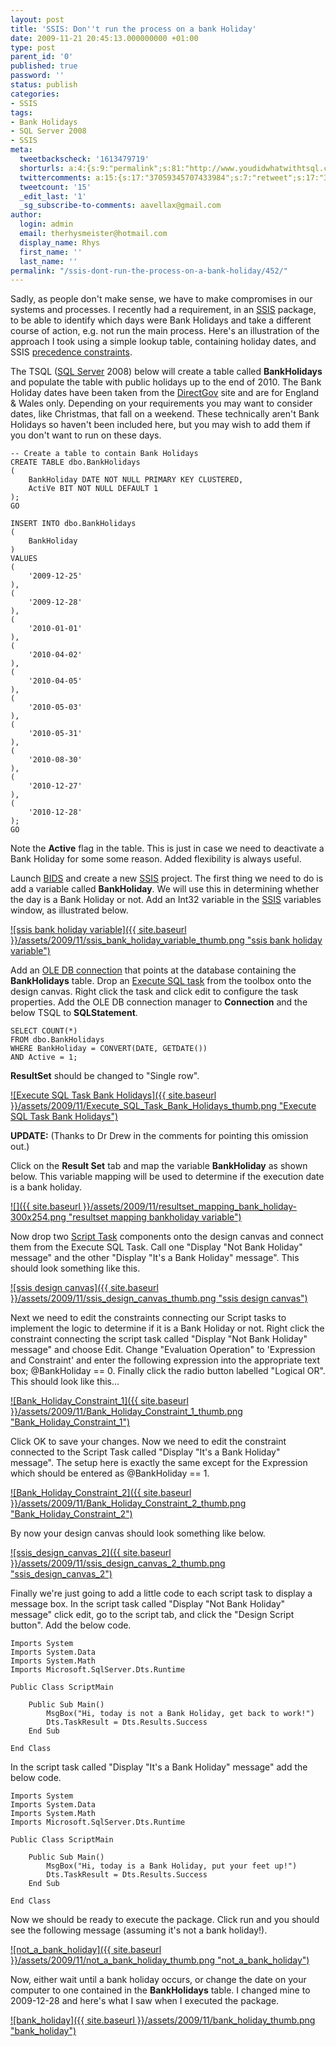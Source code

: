 ```yaml
---
layout: post
title: 'SSIS: Don''t run the process on a bank Holiday'
date: 2009-11-21 20:45:13.000000000 +01:00
type: post
parent_id: '0'
published: true
password: ''
status: publish
categories:
- SSIS
tags:
- Bank Holidays
- SQL Server 2008
- SSIS
meta:
  tweetbackscheck: '1613479719'
  shorturls: a:4:{s:9:"permalink";s:81:"http://www.youdidwhatwithtsql.com/ssis-dont-run-the-process-on-a-bank-holiday/452";s:7:"tinyurl";s:26:"http://tinyurl.com/yc5wsak";s:4:"isgd";s:18:"http://is.gd/50yWE";s:5:"bitly";s:20:"http://bit.ly/7k71gD";}
  twittercomments: a:15:{s:17:"37059345707433984";s:7:"retweet";s:17:"36945615858434048";s:7:"retweet";s:17:"36933107642933248";s:7:"retweet";s:17:"36932628334518272";s:7:"retweet";s:17:"36899793833828352";s:7:"retweet";s:17:"36718026506113024";s:7:"retweet";s:17:"36709941557334016";s:7:"retweet";s:17:"36396130761703424";s:7:"retweet";s:17:"36381370498424832";s:7:"retweet";s:17:"36259432421662720";s:7:"retweet";s:17:"36252764564754432";s:7:"retweet";s:17:"36207820181340160";s:7:"retweet";s:17:"35975871433015296";s:7:"retweet";s:17:"35956532629876736";s:7:"retweet";s:17:"35952042279309312";s:7:"retweet";}
  tweetcount: '15'
  _edit_last: '1'
  _sg_subscribe-to-comments: aavellax@gmail.com
author:
  login: admin
  email: therhysmeister@hotmail.com
  display_name: Rhys
  first_name: ''
  last_name: ''
permalink: "/ssis-dont-run-the-process-on-a-bank-holiday/452/"
---
```

Sadly, as people don't make sense, we have to make compromises in our systems and processes. I recently had a requirement, in an [SSIS](http://msdn.microsoft.com/en-us/library/ms141026.aspx) package, to be able to identify which days were Bank Holidays and take a different course of action, e.g. not run the main process. Here's an illustration of the approach I took using a simple lookup table, containing holiday dates, and SSIS [precedence constraints](http://technet.microsoft.com/en-us/library/ms141261.aspx).

The TSQL ([SQL Server](http://www.microsoft.com/sqlserver/2008/en/us/default.aspx) 2008) below will create a table called **BankHolidays** and populate the table with public holidays up to the end of 2010. The Bank Holiday dates have been taken from the [DirectGov](http://www.direct.gov.uk/en/Governmentcitizensandrights/LivingintheUK/DG_073741) site and are for England & Wales only. Depending on your requirements you may want to consider dates, like Christmas, that fall on a weekend. These technically aren't Bank Holidays so haven't been included here, but you may wish to add them if you don't want to run on these days.

```
-- Create a table to contain Bank Holidays
CREATE TABLE dbo.BankHolidays
(
	BankHoliday DATE NOT NULL PRIMARY KEY CLUSTERED,
	ActiVe BIT NOT NULL DEFAULT 1
);
GO

INSERT INTO dbo.BankHolidays
(
	BankHoliday
)
VALUES
(
	'2009-12-25'
),
(
	'2009-12-28'
),
(
	'2010-01-01'
),
(
	'2010-04-02'
),
(
	'2010-04-05'
),
(
	'2010-05-03'
),
(
	'2010-05-31'
),
(
	'2010-08-30'
),
(
	'2010-12-27'
),
(
	'2010-12-28'
);
GO
```

Note the **Active** flag in the table. This is just in case we need to deactivate a Bank Holiday for some some reason. Added flexibility is always useful.

Launch [BIDS](http://msdn.microsoft.com/en-us/library/ms173767.aspx) and create a new [SSIS](http://www.microsoft.com/sqlserver/2005/en/us/integration-services.aspx) project. The first thing we need to do is add a variable called **BankHoliday**. We will use this in determining whether the day is a Bank Holiday or not. Add an Int32 variable in the [SSIS](http://www.microsoft.com/sqlserver/2005/en/us/integration-services.aspx) variables window, as illustrated below.

[![ssis bank holiday variable]({{ site.baseurl }}/assets/2009/11/ssis_bank_holiday_variable_thumb.png "ssis bank holiday variable")](http://www.youdidwhatwithtsql.com/wp-content/uploads/2009/11/ssis_bank_holiday_variable.png)

Add an [OLE DB connection](http://msdn.microsoft.com/en-us/library/ms141013.aspx) that points at the database containing the **BankHolidays** table. Drop an [Execute SQL task](http://technet.microsoft.com/en-us/library/ms141003.aspx) from the toolbox onto the design canvas. Right click the task and click edit to configure the task properties. Add the OLE DB connection manager to **Connection** and the below TSQL to **SQLStatement**.

```
SELECT COUNT(*)
FROM dbo.BankHolidays
WHERE BankHoliday = CONVERT(DATE, GETDATE())
AND Active = 1;
```

**ResultSet** should be changed to "Single row".

[![Execute SQL Task Bank Holidays]({{ site.baseurl }}/assets/2009/11/Execute_SQL_Task_Bank_Holidays_thumb.png "Execute SQL Task Bank Holidays")](http://www.youdidwhatwithtsql.com/wp-content/uploads/2009/11/Execute_SQL_Task_Bank_Holidays.png)

**UPDATE:** (Thanks to Dr Drew in the comments for pointing this omission out.)

Click on the **Result Set** tab and map the variable **BankHoliday** as shown below. This variable mapping will be used to determine if the execution date is a bank holiday.

[![]({{ site.baseurl }}/assets/2009/11/resultset_mapping_bank_holiday-300x254.png "resultset mapping bankholiday variable")](http://www.youdidwhatwithtsql.com/wp-content/uploads/2009/11/resultset_mapping_bank_holiday.png)

Now drop two [Script Task](http://msdn.microsoft.com/en-us/library/ms141752.aspx) components onto the design canvas and connect them from the Execute SQL Task. Call one "Display "Not Bank Holiday" message" and the other "Display "It's a Bank Holiday" message". This should look something like this.

[![ssis design canvas]({{ site.baseurl }}/assets/2009/11/ssis_design_canvas_thumb.png "ssis design canvas")](http://www.youdidwhatwithtsql.com/wp-content/uploads/2009/11/ssis_design_canvas.png)

Next we need to edit the constraints connecting our Script tasks to implement the logic to determine if it is a Bank Holiday or not. Right click the constraint connecting the script task called "Display "Not Bank Holiday" message" and choose Edit. Change "Evaluation Operation" to 'Expression and Constraint' and enter the following expression into the appropriate text box; @BankHoliday == 0. Finally click the radio button labelled "Logical OR". This should look like this...

[![Bank_Holiday_Constraint_1]({{ site.baseurl }}/assets/2009/11/Bank_Holiday_Constraint_1_thumb.png "Bank\_Holiday\_Constraint\_1")](http://www.youdidwhatwithtsql.com/wp-content/uploads/2009/11/Bank_Holiday_Constraint_1.png)

Click OK to save your changes. Now we need to edit the constraint connected to the Script Task called "Display "It's a Bank Holiday" message". The setup here is exactly the same except for the Expression which should be entered as @BankHoliday == 1.

[![Bank_Holiday_Constraint_2]({{ site.baseurl }}/assets/2009/11/Bank_Holiday_Constraint_2_thumb.png "Bank\_Holiday\_Constraint\_2")](http://www.youdidwhatwithtsql.com/wp-content/uploads/2009/11/Bank_Holiday_Constraint_2.png)

By now your design canvas should look something like below.

[![ssis_design_canvas_2]({{ site.baseurl }}/assets/2009/11/ssis_design_canvas_2_thumb.png "ssis\_design\_canvas\_2")](http://www.youdidwhatwithtsql.com/wp-content/uploads/2009/11/ssis_design_canvas_2.png)

Finally we're just going to add a little code to each script task to display a message box. In the script task called "Display "Not Bank Holiday" message" click edit, go to the script tab, and click the "Design Script button". Add the below code.

```
Imports System
Imports System.Data
Imports System.Math
Imports Microsoft.SqlServer.Dts.Runtime

Public Class ScriptMain

    Public Sub Main()
        MsgBox("Hi, today is not a Bank Holiday, get back to work!")
        Dts.TaskResult = Dts.Results.Success
    End Sub

End Class
```

In the script task called "Display "It's a Bank Holiday" message" add the below code.

```
Imports System
Imports System.Data
Imports System.Math
Imports Microsoft.SqlServer.Dts.Runtime

Public Class ScriptMain

	Public Sub Main()
        MsgBox("Hi, today is a Bank Holiday, put your feet up!")
		Dts.TaskResult = Dts.Results.Success
	End Sub

End Class
```

Now we should be ready to execute the package. Click run and you should see the following message (assuming it's not a bank holiday!).

[![not_a_bank_holiday]({{ site.baseurl }}/assets/2009/11/not_a_bank_holiday_thumb.png "not\_a\_bank\_holiday")](http://www.youdidwhatwithtsql.com/wp-content/uploads/2009/11/not_a_bank_holiday.png)

Now, either wait until a bank holiday occurs, or change the date on your computer to one contained in the **BankHolidays** table. I changed mine to 2009-12-28 and here's what I saw when I executed the package.

[![bank_holiday]({{ site.baseurl }}/assets/2009/11/bank_holiday_thumb.png "bank\_holiday")](http://www.youdidwhatwithtsql.com/wp-content/uploads/2009/11/bank_holiday.png)

